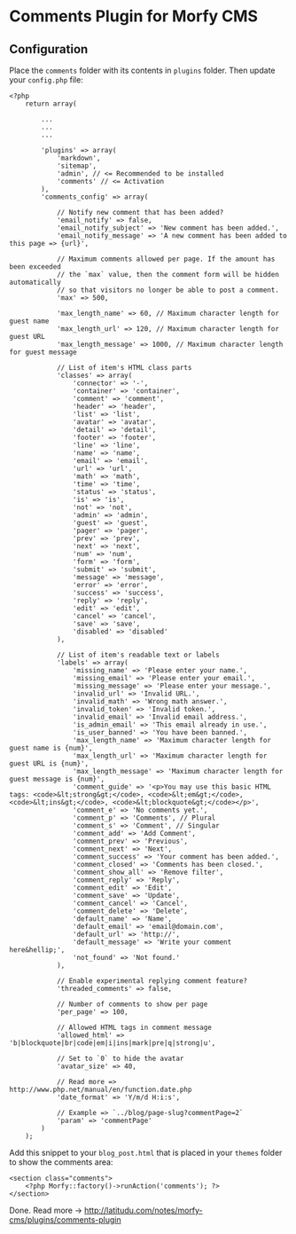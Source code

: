 Comments Plugin for Morfy CMS
=============================

Configuration
-------------

Place the `comments` folder with its contents in `plugins` folder. Then update your `config.php` file:

    <?php
        return array(
    
            ...
            ...
            ...
    
            'plugins' => array(
                'markdown',
                'sitemap',
                'admin', // <= Recommended to be installed
                'comments' // <= Activation
            ),
            'comments_config' => array(
    
                // Notify new comment that has been added?
                'email_notify' => false,
                'email_notify_subject' => 'New comment has been added.',
                'email_notify_message' => 'A new comment has been added to this page => {url}',
    
                // Maximum comments allowed per page. If the amount has been exceeded
                // the `max` value, then the comment form will be hidden automatically
                // so that visitors no longer be able to post a comment.
                'max' => 500,
    
                'max_length_name' => 60, // Maximum character length for guest name
                'max_length_url' => 120, // Maximum character length for guest URL
                'max_length_message' => 1000, // Maximum character length for guest message
    
                // List of item's HTML class parts
                'classes' => array(
                    'connector' => '-',
                    'container' => 'container',
                    'comment' => 'comment',
                    'header' => 'header',
                    'list' => 'list',
                    'avatar' => 'avatar',
                    'detail' => 'detail',
                    'footer' => 'footer',
                    'line' => 'line',
                    'name' => 'name',
                    'email' => 'email',
                    'url' => 'url',
                    'math' => 'math',
                    'time' => 'time',
                    'status' => 'status',
                    'is' => 'is',
                    'not' => 'not',
                    'admin' => 'admin',
                    'guest' => 'guest',
                    'pager' => 'pager',
                    'prev' => 'prev',
                    'next' => 'next',
                    'num' => 'num',
                    'form' => 'form',
                    'submit' => 'submit',
                    'message' => 'message',
                    'error' => 'error',
                    'success' => 'success',
                    'reply' => 'reply',
                    'edit' => 'edit',
                    'cancel' => 'cancel',
                    'save' => 'save',
                    'disabled' => 'disabled'
                ),
    
                // List of item's readable text or labels
                'labels' => array(
                    'missing_name' => 'Please enter your name.',
                    'missing_email' => 'Please enter your email.',
                    'missing_message' => 'Please enter your message.',
                    'invalid_url' => 'Invalid URL.',
                    'invalid_math' => 'Wrong math answer.',
                    'invalid_token' => 'Invalid token.',
                    'invalid_email' => 'Invalid email address.',
                    'is_admin_email' => 'This email already in use.',
                    'is_user_banned' => 'You have been banned.',
                    'max_length_name' => 'Maximum character length for guest name is {num}',
                    'max_length_url' => 'Maximum character length for guest URL is {num}',
                    'max_length_message' => 'Maximum character length for guest message is {num}',
                    'comment_guide' => '<p>You may use this basic HTML tags: <code>&lt;strong&gt;</code>, <code>&lt;em&gt;</code>, <code>&lt;ins&gt;</code>, <code>&lt;blockquote&gt;</code></p>',
                    'comment_e' => 'No comments yet.',
                    'comment_p' => 'Comments', // Plural
                    'comment_s' => 'Comment', // Singular
                    'comment_add' => 'Add Comment',
                    'comment_prev' => 'Previous',
                    'comment_next' => 'Next',
                    'comment_success' => 'Your comment has been added.',
                    'comment_closed' => 'Comments has been closed.',
                    'comment_show_all' => 'Remove filter',
                    'comment_reply' => 'Reply',
                    'comment_edit' => 'Edit',
                    'comment_save' => 'Update',
                    'comment_cancel' => 'Cancel',
                    'comment_delete' => 'Delete',
                    'default_name' => 'Name',
                    'default_email' => 'email@domain.com',
                    'default_url' => 'http://',
                    'default_message' => 'Write your comment here&hellip;',
                    'not_found' => 'Not found.'
                ),
    
                // Enable experimental replying comment feature?
                'threaded_comments' => false,
    
                // Number of comments to show per page
                'per_page' => 100,
    
                // Allowed HTML tags in comment message
                'allowed_html' => 'b|blockquote|br|code|em|i|ins|mark|pre|q|strong|u',
    
                // Set to `0` to hide the avatar
                'avatar_size' => 40,
    
                // Read more => http://www.php.net/manual/en/function.date.php
                'date_format' => 'Y/m/d H:i:s',
    
                // Example => `../blog/page-slug?commentPage=2`
                'param' => 'commentPage'
            )
        );

Add this snippet to your `blog_post.html` that is placed in your `themes` folder to show the comments area:

    <section class="comments">
        <?php Morfy::factory()->runAction('comments'); ?>
    </section>

Done. Read more &rarr; http://latitudu.com/notes/morfy-cms/plugins/comments-plugin
